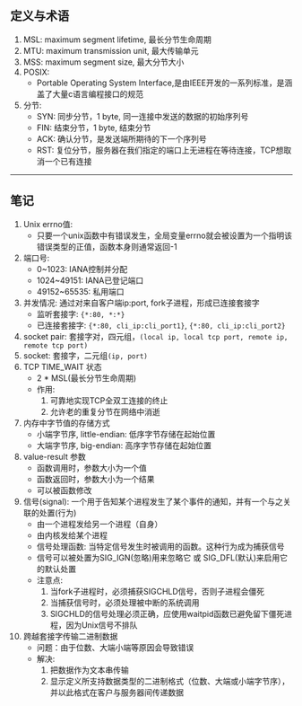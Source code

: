 ## 定义与术语
1. MSL: maximum segment lifetime, 最长分节生命周期
2. MTU: maximum transmission unit, 最大传输单元
3. MSS: maximum segment size, 最大分节大小
4. POSIX: 
    - Portable Operating System Interface,是由IEEE开发的一系列标准，是涵盖了大量c语言编程接口的规范
5. 分节:
    - SYN: 同步分节，1 byte, 同一连接中发送的数据的初始序列号
    - FIN: 结束分节，1 byte, 结束分节
    - ACK: 确认分节，是发送端所期待的下一个序列号
    - RST: 复位分节，服务器在我们指定的端口上无进程在等待连接，TCP想取消一个已有连接
---

## 笔记
1. Unix errno值:
    - 只要一个unix函数中有错误发生，全局变量errno就会被设置为一个指明该错误类型的正值，函数本身则通常返回-1
2. 端口号:
    - 0~1023: IANA控制并分配
    - 1024~49151: IANA已登记端口
    - 49152~65535: 私用端口
3. 并发情况: 通过对来自客户端ip:port, fork子进程，形成已连接套接字
    - 监听套接字: `{*:80, *:*}`
    - 已连接套接字: `{*:80, cli_ip:cli_port1}`, `{*:80, cli_ip:cli_port2}`
4. socket pair: 套接字对，四元组，`(local ip, local tcp port, remote ip, remote tcp port)`
5. socket: 套接字，二元组`(ip, port)`
6. TCP TIME_WAIT 状态
    - 2 * MSL(最长分节生命周期)
    - 作用: 
        1. 可靠地实现TCP全双工连接的终止
        2. 允许老的重复分节在网络中消逝
7. 内存中字节值的存储方式
    - 小端字节序, little-endian: 低序字节存储在起始位置
    - 大端字节序, big-endian: 高序字节存储在起始位置
8. value-result 参数
    - 函数调用时，参数大小为一个值
    - 函数返回时，参数大小为一个结果
    - 可以被函数修改
9. 信号(signal): 一个用于告知某个进程发生了某个事件的通知，并有一个与之关联的处置(行为)
    - 由一个进程发给另一个进程（自身）
    - 由内核发给某个进程
    - 信号处理函数: 当特定信号发生时被调用的函数。这种行为成为捕获信号
    - 信号可以被处置为SIG_IGN(忽略)用来忽略它 或 SIG_DFL(默认)来启用它的默认处置
    - 注意点:
        1. 当fork子进程时，必须捕获SIGCHLD信号，否则子进程会僵死
        2. 当捕获信号时，必须处理被中断的系统调用
        3. SIGCHLD的信号处理必须正确，应使用waitpid函数已避免留下僵死进程，因为Unix信号不排队
10. 跨越套接字传输二进制数据
    - 问题：由于位数、大端小端等原因会导致错误
    - 解决:
        1. 把数据作为文本串传输
        2. 显示定义所支持数据类型的二进制格式（位数、大端或小端字节序），并以此格式在客户与服务器间传递数据